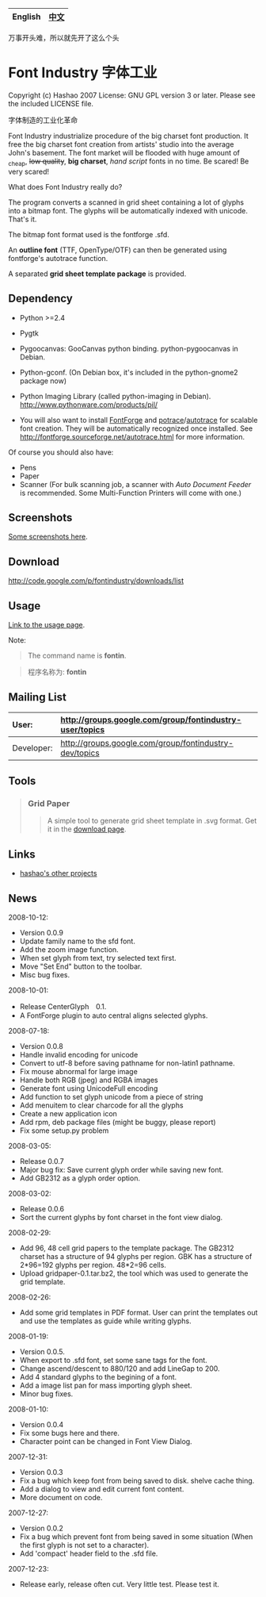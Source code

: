 | English | [中文](FontIndustryZhCN.md) |
|:--------|:--------------------------|

万事开头难，所以就先开了这么个头

# Font Industry 字体工业 #

Copyright (c) Hashao 2007
License: GNU GPL version 3 or later. Please see the included LICENSE file.

字体制造的工业化革命

Font Industry industrialize procedure of the big charset font production. It
free the big charset font creation from artists' studio into the average John's
basement. The font market will be flooded with huge amount of <sub>cheap</sub>, ~~low
quality~~, **big charset**, _hand script_ fonts in no time. Be scared! Be very scared!

What does Font Industry really do?

The program converts a scanned in grid sheet containing a lot of glyphs into a bitmap font. The glyphs will be automatically indexed with unicode. That's it.

The bitmap font format used is the fontforge .sfd.

An **outline font** (TTF, OpenType/OTF) can then be generated using fontforge's
autotrace function.

A separated **grid sheet template package** is provided.

## Dependency ##

  * Python >=2.4
  * Pygtk
  * Pygoocanvas: GooCanvas python binding. python-pygoocanvas in Debian.
  * Python-gconf. (On Debian box, it's included in the python-gnome2 package now)
  * Python Imaging Library (called python-imaging in Debian).        http://www.pythonware.com/products/pil/

  * You will also want to install [FontForge](http://fontforge.sourceforge.net/) and [potrace](http://potrace.sf.net/)/[autotrace](http://autotrace.sourceforge.net/) for scalable font creation. They will be automatically recognized once installed. See http://fontforge.sourceforge.net/autotrace.html for more information.

Of course you should also have:
  * Pens
  * Paper
  * Scanner (For bulk scanning job, a scanner with _Auto Document Feeder_ is recommended. Some Multi-Function Printers will come with one.)

## Screenshots ##

[Some screenshots here](ScreenShot.md).

## Download ##
http://code.google.com/p/fontindustry/downloads/list

## Usage ##
[Link to the usage page](Usage.md).

Note:

> The command name is **fontin**.

> 程序名称为: **fontin**

## Mailing List ##
|User: | http://groups.google.com/group/fontindustry-user/topics |
|:-----|:--------------------------------------------------------|
|Developer: | http://groups.google.com/group/fontindustry-dev/topics  |

## Tools ##
> ### Grid Paper ###
> > A simple tool to generate grid sheet template in .svg format. Get it in the [download page](http://code.google.com/p/fontindustry/downloads/list).

## Links ##
  * [hashao's other projects](http://hashao.googlecode.com/)

## News ##
2008-10-12:
  * Version 0.0.9
  * Update family name to the sfd font.
  * Add the zoom image function.
  * When set glyph from text, try selected text first.
  * Move "Set End" button to the toolbar.
  * Misc bug fixes.

2008-10-01:
  * Release CenterGlyph　0.1.
  * A FontForge plugin to auto central aligns selected glyphs.

2008-07-18:
  * Version 0.0.8
  * Handle invalid encoding for unicode
  * Convert to utf-8 before saving pathname for non-latin1 pathname.
  * Fix mouse abnormal for large image
  * Handle both RGB (jpeg) and RGBA images
  * Generate font using UnicodeFull encoding
  * Add function to set glyph unicode from a piece of string
  * Add menuitem to clear charcode for all the glyphs
  * Create a new application icon
  * Add rpm, deb package files (might be buggy, please report)
  * Fix some setup.py problem

2008-03-05:
  * Release 0.0.7
  * Major bug fix: Save current glyph order while saving new font.
  * Add GB2312 as a glyph order option.

2008-03-02:
  * Release 0.0.6
  * Sort the current glyphs by font charset in the font view dialog.

2008-02-29:
  * Add 96, 48 cell grid papers to the template package. The GB2312 charset has a structure of 94 glyphs per region. GBK has a structure of 2\*96=192 glyphs per region. 48\*2=96 cells.
  * Upload gridpaper-0.1.tar.bz2, the tool which was used to generate the grid template.

2008-02-26:
  * Add some grid templates in PDF format. User can print the templates out and use the templates as guide while writing glyphs.

2008-01-19:
  * Version 0.0.5.
  * When export to .sfd font, set some sane tags for the font.
  * Change ascend/descent to 880/120 and add LineGap to 200.
  * Add 4 standard glyphs to the begining of a font.
  * Add a image list pan for mass importing glyph sheet.
  * Minor bug fixes.

2008-01-10:
  * Version 0.0.4
  * Fix some bugs here and there.
  * Character point can be changed in Font View Dialog.

2007-12-31:
  * Version 0.0.3
  * Fix a bug which keep font from being saved to disk. shelve cache thing.
  * Add a dialog to view and edit current font content.
  * More document on code.

2007-12-27:
  * Version 0.0.2
  * Fix a bug which prevent font from being saved in some situation (When the first glyph is not set to a character).
  * Add 'compact' header field to the .sfd file.

2007-12-23:
  * Release early, release often cut. Very little test. Please test it.